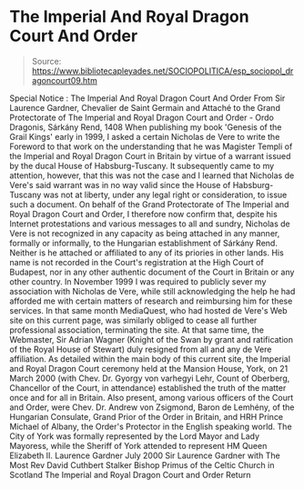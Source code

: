 # The Imperial And Royal Dragon Court And Order

> Source: https://www.bibliotecapleyades.net/SOCIOPOLITICA/esp_sociopol_dragoncourt09.htm

Special Notice : The Imperial And Royal Dragon Court And Order
From Sir Laurence Gardner, Chevalier de Saint Germain and Attaché to the Grand Protectorate of The Imperial and Royal Dragon Court and Order - Ordo Dragonis, Sárkány Rend, 1408
When publishing my book 'Genesis of the Grail Kings' early in 1999, I asked a certain Nicholas de Vere to write the Foreword to that work on the understanding that he was Magister Templi of the Imperial and Royal Dragon Court in Britain by virtue of a warrant issued by the ducal House of Habsburg-Tuscany. It subsequently came to my attention, however, that this was not the case and I learned that Nicholas de Vere's said warrant was in no way valid since the House of Habsburg-Tuscany was not at liberty, under any legal right or consideration, to issue such a document. On behalf of the Grand Protectorate of The Imperial and Royal Dragon Court and Order, I therefore now confirm that, despite his Internet protestations and various messages to all and sundry, Nicholas de Vere is not recognized in any capacity as being attached in any manner, formally or informally, to the Hungarian establishment of Sárkány Rend. Neither is he attached or affiliated to any of its priories in other lands. His name is not recorded in the Court's registration at the High Court of Budapest, nor in any other authentic document of the Court in Britain or any other country. In November 1999 I was required to publicly sever my association with Nicholas de Vere, while still acknowledging the help he had afforded me with certain matters of research and reimbursing him for these services. In that same month MediaQuest, who had hosted de Vere's Web site on this current page, was similarly obliged to cease all further professional association, terminating the site. At that same time, the Webmaster, Sir Adrian Wagner (Knight of the Swan by grant and ratification of the Royal House of Stewart) duly resigned from all and any de Vere affiliation. As detailed within the main body of this current site, the Imperial and Royal Dragon Court ceremony held at the Mansion House, York, on 21 March 2000 (with Chev. Dr. Gyorgy von varhegyi Lehr, Count of Oberberg, Chancellor of the Court, in attendance) established the truth of the matter once and for all in Britain. Also present, among various officers of the Court and Order, were Chev. Dr. Andrew von Zsigmond, Baron de Lemhény, of the Hungarian Consulate, Grand Prior of the Order in Britain, and HRH Prince Michael of Albany, the Order's Protector in the English speaking world. The City of York was formally represented by the Lord Mayor and Lady Mayoress, while the Sheriff of York attended to represent HM Queen Elizabeth II. Laurence Gardner July 2000
Sir Laurence Gardner with The Most Rev David Cuthbert Stalker Bishop Primus of the Celtic Church in Scotland
The Imperial and Royal Dragon Court and Order
Return

